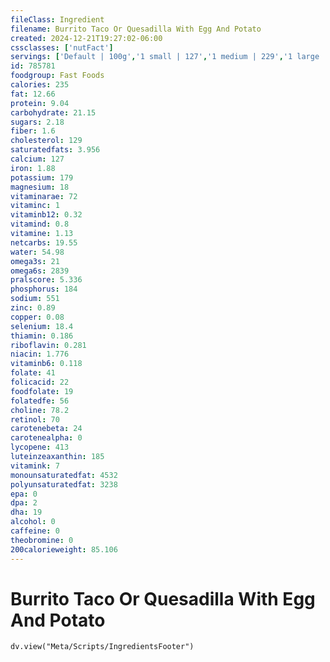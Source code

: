 ```yaml
---
fileClass: Ingredient
filename: Burrito Taco Or Quesadilla With Egg And Potato
created: 2024-12-21T19:27:02-06:00
cssclasses: ['nutFact']
servings: ['Default | 100g','1 small | 127','1 medium | 229','1 large | 275','1 cup | 144']
id: 785781
foodgroup: Fast Foods
calories: 235
fat: 12.66
protein: 9.04
carbohydrate: 21.15
sugars: 2.18
fiber: 1.6
cholesterol: 129
saturatedfats: 3.956
calcium: 127
iron: 1.88
potassium: 179
magnesium: 18
vitaminarae: 72
vitaminc: 1
vitaminb12: 0.32
vitamind: 0.8
vitamine: 1.13
netcarbs: 19.55
water: 54.98
omega3s: 21
omega6s: 2839
pralscore: 5.336
phosphorus: 184
sodium: 551
zinc: 0.89
copper: 0.08
selenium: 18.4
thiamin: 0.186
riboflavin: 0.281
niacin: 1.776
vitaminb6: 0.118
folate: 41
folicacid: 22
foodfolate: 19
folatedfe: 56
choline: 78.2
retinol: 70
carotenebeta: 24
carotenealpha: 0
lycopene: 413
luteinzeaxanthin: 185
vitamink: 7
monounsaturatedfat: 4532
polyunsaturatedfat: 3238
epa: 0
dpa: 2
dha: 19
alcohol: 0
caffeine: 0
theobromine: 0
200calorieweight: 85.106
---
```


# Burrito Taco Or Quesadilla With Egg And Potato

```dataviewjs
dv.view("Meta/Scripts/IngredientsFooter")
```